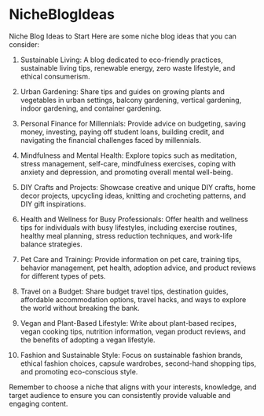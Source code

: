 # NicheBlogIdeas
Niche Blog Ideas to Start
Here are some niche blog ideas that you can consider:

1. Sustainable Living: A blog dedicated to eco-friendly practices, sustainable living tips, renewable energy, zero waste lifestyle, and ethical consumerism.

2. Urban Gardening: Share tips and guides on growing plants and vegetables in urban settings, balcony gardening, vertical gardening, indoor gardening, and container gardening.

3. Personal Finance for Millennials: Provide advice on budgeting, saving money, investing, paying off student loans, building credit, and navigating the financial challenges faced by millennials.

4. Mindfulness and Mental Health: Explore topics such as meditation, stress management, self-care, mindfulness exercises, coping with anxiety and depression, and promoting overall mental well-being.

5. DIY Crafts and Projects: Showcase creative and unique DIY crafts, home decor projects, upcycling ideas, knitting and crocheting patterns, and DIY gift inspirations.

6. Health and Wellness for Busy Professionals: Offer health and wellness tips for individuals with busy lifestyles, including exercise routines, healthy meal planning, stress reduction techniques, and work-life balance strategies.

7. Pet Care and Training: Provide information on pet care, training tips, behavior management, pet health, adoption advice, and product reviews for different types of pets.

8. Travel on a Budget: Share budget travel tips, destination guides, affordable accommodation options, travel hacks, and ways to explore the world without breaking the bank.

9. Vegan and Plant-Based Lifestyle: Write about plant-based recipes, vegan cooking tips, nutrition information, vegan product reviews, and the benefits of adopting a vegan lifestyle.

10. Fashion and Sustainable Style: Focus on sustainable fashion brands, ethical fashion choices, capsule wardrobes, second-hand shopping tips, and promoting eco-conscious style.

Remember to choose a niche that aligns with your interests, knowledge, and target audience to ensure you can consistently provide valuable and engaging content.
